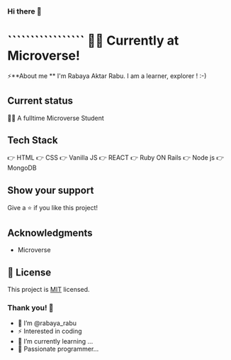 ### Hi there 👋
# ````````````````` 🧑‍🎓 Currently at Microverse!

⚡**About me **
I'm Rabaya Aktar Rabu. I am a learner, explorer ! :-) 
## Current status
🌱🔭 A fulltime Microverse Student

## Tech Stack
👉 HTML
👉 CSS
👉 Vanilla JS
👉 REACT
👉 Ruby ON Rails
👉 Node js
👉 MongoDB


## Show your support

Give a ⭐️ if you like this project!

## Acknowledgments

- Microverse

## 📝 License

This project is [MIT](LICENCE.md) licensed.


### Thank you! 👋


- 👸 I’m @rabaya_rabu
- ⚡ Interested in coding
- 🌱 I’m currently learning ...
- 💠 Passionate programmer...


